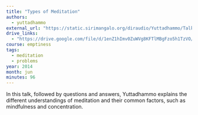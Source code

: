```yaml
---
title: "Types of Meditation"
authors:
  - yuttadhammo
external_url: "https://static.sirimangalo.org/diraudio/Yuttadhammo/Talks/140622_types_of_meditation_atlanta.mp3"
drive_links:
  - "https://drive.google.com/file/d/1enZ1hImv0ZuWVg8KFTlMBgFzo5h1TzVO/view?usp=drive_link"
course: emptiness
tags:
  - meditation
  - problems
year: 2014
month: jun
minutes: 96
---
```


In this talk, followed by questions and answers, Yuttadhammo explains the different understandings of meditation and their common factors, such as mindfulness and concentration.